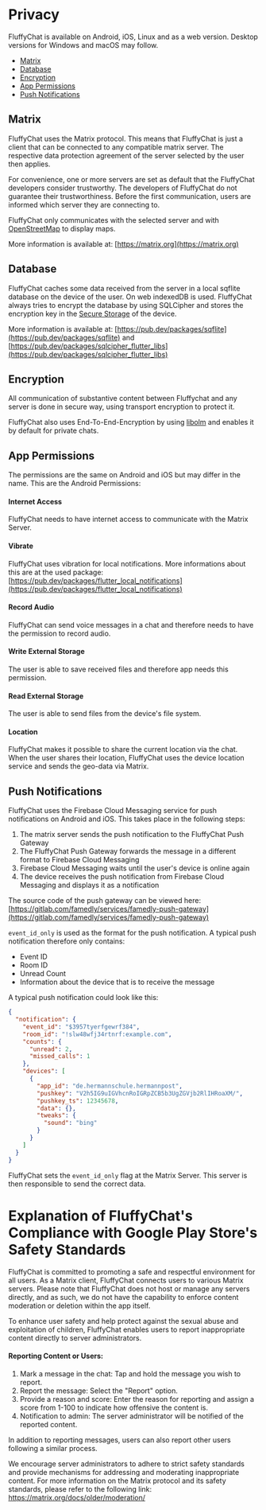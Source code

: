# Privacy

FluffyChat is available on Android, iOS, Linux and as a web version. Desktop versions for Windows and macOS may follow.

*   [Matrix](#matrix)
*   [Database](#database)
*   [Encryption](#encryption)
*   [App Permissions](#app-permissions)
*   [Push Notifications](#push-notifications)

## Matrix<a id="matrix"/>
FluffyChat uses the Matrix protocol. This means that FluffyChat is just a client that can be connected to any compatible matrix server. The respective data protection agreement of the server selected by the user then applies.

For convenience, one or more servers are set as default that the FluffyChat developers consider trustworthy. The developers of FluffyChat do not guarantee their trustworthiness. Before the first communication, users are informed which server they are connecting to.

FluffyChat only communicates with the selected server and with [OpenStreetMap](https://openstreetmap.org) to display maps.

More information is available at: [https://matrix.org](https://matrix.org)

## Database<a id="database"/>
FluffyChat caches some data received from the server in a local sqflite database on the device of the user. On web indexedDB is used. FluffyChat always tries to encrypt the database by using SQLCipher and stores the encryption key in the [Secure Storage](https://pub.dev/packages/flutter_secure_storage) of the device.

More information is available at: [https://pub.dev/packages/sqflite](https://pub.dev/packages/sqflite) and [https://pub.dev/packages/sqlcipher_flutter_libs](https://pub.dev/packages/sqlcipher_flutter_libs)

## Encryption<a id="encryption"/>
All communication of substantive content between Fluffychat and any server is done in secure way, using transport encryption to protect it.

FluffyChat also uses End-To-End-Encryption by using [libolm](https://gitlab.matrix.org/matrix-org/olm) and enables it by default for private chats.

## App Permissions<a id="app-permissions"/>

The permissions are the same on Android and iOS but may differ in the name. This are the Android Permissions:

#### Internet Access
FluffyChat needs to have internet access to communicate with the Matrix Server.

#### Vibrate
FluffyChat uses vibration for local notifications. More informations about this are at the used package:
[https://pub.dev/packages/flutter_local_notifications](https://pub.dev/packages/flutter_local_notifications)

#### Record Audio
FluffyChat can send voice messages in a chat and therefore needs to have the permission to record audio.

#### Write External Storage
The user is able to save received files and therefore app needs this permission.

#### Read External Storage
The user is able to send files from the device's file system.

#### Location
FluffyChat makes it possible to share the current location via the chat. When the user shares their location, FluffyChat uses the device location service and sends the geo-data via Matrix.

## Push Notifications<a id="push-notifications"/>
FluffyChat uses the Firebase Cloud Messaging service for push notifications on Android and iOS. This takes place in the following steps:
1. The matrix server sends the push notification to the FluffyChat Push Gateway
2. The FluffyChat Push Gateway forwards the message in a different format to Firebase Cloud Messaging
3. Firebase Cloud Messaging waits until the user's device is online again
4. The device receives the push notification from Firebase Cloud Messaging and displays it as a notification

The source code of the push gateway can be viewed here:
[https://gitlab.com/famedly/services/famedly-push-gateway](https://gitlab.com/famedly/services/famedly-push-gateway)

`event_id_only` is used as the format for the push notification. A typical push notification therefore only contains:
- Event ID
- Room ID
- Unread Count
- Information about the device that is to receive the message

A typical push notification could look like this:
```json
{
  "notification": {
    "event_id": "$3957tyerfgewrf384",
    "room_id": "!slw48wfj34rtnrf:example.com",
    "counts": {
      "unread": 2,
      "missed_calls": 1
    },
    "devices": [
      {
        "app_id": "de.hermannschule.hermannpost",
        "pushkey": "V2h5IG9uIGVhcnRoIGRpZCB5b3UgZGVjb2RlIHRoaXM/",
        "pushkey_ts": 12345678,
        "data": {},
        "tweaks": {
          "sound": "bing"
        }
      }
    ]
  }
}
```

FluffyChat sets the `event_id_only` flag at the Matrix Server. This server is then responsible to send the correct data.


# Explanation of FluffyChat's Compliance with Google Play Store's Safety Standards

FluffyChat is committed to promoting a safe and respectful environment for all users. As a Matrix client, FluffyChat connects users to various Matrix servers. Please note that FluffyChat does not host or manage any servers directly, and as such, we do not have the capability to enforce content moderation or deletion within the app itself.

To enhance user safety and help protect against the sexual abuse and exploitation of children, FluffyChat enables users to report inappropriate content directly to server administrators.

#### Reporting Content or Users:

1. Mark a message in the chat: Tap and hold the message you wish to report.
2. Report the message: Select the "Report" option.
3. Provide a reason and score: Enter the reason for reporting and assign a score from 1-100 to indicate how offensive the content is.
4. Notification to admin: The server administrator will be notified of the reported content.

In addition to reporting messages, users can also report other users following a similar process.

We encourage server administrators to adhere to strict safety standards and provide mechanisms for addressing and moderating inappropriate content. For more information on the Matrix protocol and its safety standards, please refer to the following link: https://matrix.org/docs/older/moderation/

